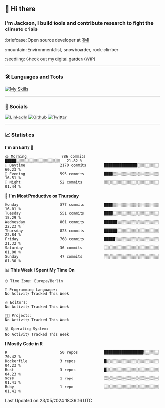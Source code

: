 ## :wave: Hi there
### I'm Jackson, I build tools and contribute research to fight the climate crisis
<p> :briefcase: Open source developer at <a href="https://rmi.org/" alt="RMI">RMI</a></p>
<p> :mountain: Environmentalist, snowboarder, rock-climber</p>
<p> :seedling: Check out my <a href="https://jdhoffa.github.io/" alt="digital garden">digital garden</a> (WIP) </p>

---

### :hammer_and_wrench: Languages and Tools

[![My Skills](https://skillicons.dev/icons?i=r,python,rust,js,html,css,postgresql,neovim,azure,docker,git&perline=6&theme=dark)](https://skillicons.dev)

---

### :iphone: Socials

[![LinkedIn](https://skillicons.dev/icons?i=linkedin&theme=dark)](https://www.linkedin.com/in/jackson-hoffart/) 
[![Github](https://skillicons.dev/icons?i=github&theme=dark)](https://github.com/jdhoffa) 
[![Twitter](https://skillicons.dev/icons?i=twitter&theme=dark)](https://twitter.com/jdhoffart) 

---

### :chart_with_upwards_trend: Statistics

 
<!--START_SECTION:waka-->
**I'm an Early 🐤** 

```text
🌞 Morning                786 commits         █████░░░░░░░░░░░░░░░░░░░░   21.82 % 
🌆 Daytime                2170 commits        ███████████████░░░░░░░░░░   60.23 % 
🌃 Evening                595 commits         ████░░░░░░░░░░░░░░░░░░░░░   16.51 % 
🌙 Night                  52 commits          ░░░░░░░░░░░░░░░░░░░░░░░░░   01.44 % 
```
📅 **I'm Most Productive on Thursday** 

```text
Monday                   577 commits         ████░░░░░░░░░░░░░░░░░░░░░   16.01 % 
Tuesday                  551 commits         ████░░░░░░░░░░░░░░░░░░░░░   15.29 % 
Wednesday                801 commits         ██████░░░░░░░░░░░░░░░░░░░   22.23 % 
Thursday                 823 commits         ██████░░░░░░░░░░░░░░░░░░░   22.84 % 
Friday                   768 commits         █████░░░░░░░░░░░░░░░░░░░░   21.32 % 
Saturday                 36 commits          ░░░░░░░░░░░░░░░░░░░░░░░░░   01.00 % 
Sunday                   47 commits          ░░░░░░░░░░░░░░░░░░░░░░░░░   01.30 % 
```


📊 **This Week I Spent My Time On** 

```text
🕑︎ Time Zone: Europe/Berlin

💬 Programming Languages: 
No Activity Tracked This Week

🔥 Editors: 
No Activity Tracked This Week

🐱‍💻 Projects: 
No Activity Tracked This Week

💻 Operating System: 
No Activity Tracked This Week
```

**I Mostly Code in R** 

```text
R                        50 repos            ██████████████████░░░░░░░   70.42 % 
Dockerfile               3 repos             █░░░░░░░░░░░░░░░░░░░░░░░░   04.23 % 
Rust                     3 repos             █░░░░░░░░░░░░░░░░░░░░░░░░   04.23 % 
SCSS                     1 repo              ░░░░░░░░░░░░░░░░░░░░░░░░░   01.41 % 
Ruby                     1 repo              ░░░░░░░░░░░░░░░░░░░░░░░░░   01.41 % 
```




 Last Updated on 23/05/2024 18:36:16 UTC
<!--END_SECTION:waka-->
